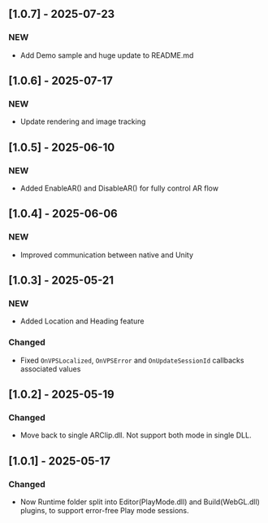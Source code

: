 ## [1.0.7] - 2025-07-23

### NEW

- Add Demo sample and huge update to README.md

## [1.0.6] - 2025-07-17

### NEW

- Update rendering and image tracking

## [1.0.5] - 2025-06-10

### NEW

- Added EnableAR() and DisableAR() for fully control AR flow

## [1.0.4] - 2025-06-06

### NEW

- Improved communication between native and Unity

## [1.0.3] - 2025-05-21

### NEW

- Added Location and Heading feature

### Changed

- Fixed `OnVPSLocalized`, `OnVPSError` and `OnUpdateSessionId` callbacks associated values

## [1.0.2] - 2025-05-19

### Changed

- Move back to single ARClip.dll. Not support both mode in single DLL.


## [1.0.1] - 2025-05-17

### Changed

- Now Runtime folder split into Editor(PlayMode.dll) and Build(WebGL.dll) plugins, to support error-free Play mode sessions.
